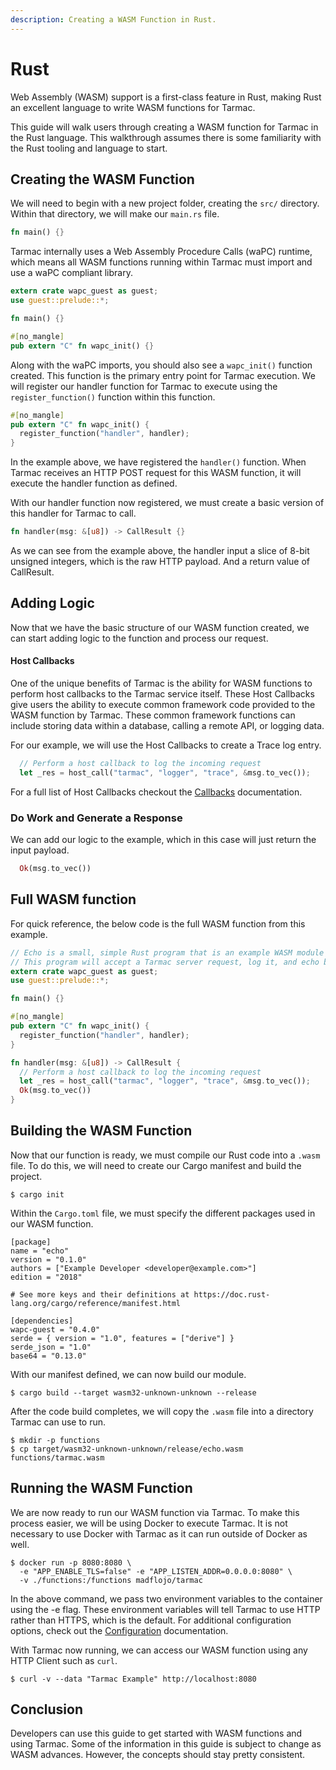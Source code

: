 ```yaml
---
description: Creating a WASM Function in Rust.
---
```


# Rust

Web Assembly \(WASM\) support is a first-class feature in Rust, making Rust an excellent language to write WASM functions for Tarmac.

This guide will walk users through creating a WASM function for Tarmac in the Rust language. This walkthrough assumes there is some familiarity with the Rust tooling and language to start.

## Creating the WASM Function

We will need to begin with a new project folder, creating the `src/` directory. Within that directory, we will make our `main.rs` file.

```rust
fn main() {}
```

Tarmac internally uses a Web Assembly Procedure Calls \(waPC\) runtime, which means all WASM functions running within Tarmac must import and use a waPC compliant library.

```rust
extern crate wapc_guest as guest;
use guest::prelude::*;

fn main() {}

#[no_mangle]
pub extern "C" fn wapc_init() {}
```

Along with the waPC imports, you should also see a `wapc_init()` function created. This function is the primary entry point for Tarmac execution. We will register our handler function for Tarmac to execute using the `register_function()` function within this function.

```rust
#[no_mangle]
pub extern "C" fn wapc_init() {
  register_function("handler", handler);
}
```

In the example above, we have registered the `handler()` function. When Tarmac receives an HTTP POST request for this WASM function, it will execute the handler function as defined.

With our handler function now registered, we must create a basic version of this handler for Tarmac to call.

```rust
fn handler(msg: &[u8]) -> CallResult {}
```

As we can see from the example above, the handler input a slice of 8-bit unsigned integers, which is the raw HTTP payload. And a return value of CallResult.

## Adding Logic

Now that we have the basic structure of our WASM function created, we can start adding logic to the function and process our request.

#### Host Callbacks

One of the unique benefits of Tarmac is the ability for WASM functions to perform host callbacks to the Tarmac service itself. These Host Callbacks give users the ability to execute common framework code provided to the WASM function by Tarmac. These common framework functions can include storing data within a database, calling a remote API, or logging data. 

For our example, we will use the Host Callbacks to create a Trace log entry.

```rust
  // Perform a host callback to log the incoming request
  let _res = host_call("tarmac", "logger", "trace", &msg.to_vec());
```

For a full list of Host Callbacks checkout the [Callbacks](../callback-functions/callbacks.md) documentation.

### Do Work and Generate a Response

We can add our logic to the example, which in this case will just return the input payload.

```rust
  Ok(msg.to_vec())
```

## Full WASM function

For quick reference, the below code is the full WASM function from this example.

```rust
// Echo is a small, simple Rust program that is an example WASM module for Tarmac.
// This program will accept a Tarmac server request, log it, and echo back the payload.
extern crate wapc_guest as guest;
use guest::prelude::*;

fn main() {}

#[no_mangle]
pub extern "C" fn wapc_init() {
  register_function("handler", handler);
}

fn handler(msg: &[u8]) -> CallResult {
  // Perform a host callback to log the incoming request
  let _res = host_call("tarmac", "logger", "trace", &msg.to_vec());
  Ok(msg.to_vec())
}
```

## Building the WASM Function

Now that our function is ready, we must compile our Rust code into a `.wasm` file. To do this, we will need to create our Cargo manifest and build the project.

```text
$ cargo init
```

Within the `Cargo.toml` file, we must specify the different packages used in our WASM function.

```text
[package]
name = "echo"
version = "0.1.0"
authors = ["Example Developer <developer@example.com>"]
edition = "2018"

# See more keys and their definitions at https://doc.rust-lang.org/cargo/reference/manifest.html

[dependencies]
wapc-guest = "0.4.0"
serde = { version = "1.0", features = ["derive"] }
serde_json = "1.0"
base64 = "0.13.0"
```

With our manifest defined, we can now build our module.

```text
$ cargo build --target wasm32-unknown-unknown --release
```

After the code build completes, we will copy the `.wasm` file into a directory Tarmac can use to run.

```text
$ mkdir -p functions
$ cp target/wasm32-unknown-unknown/release/echo.wasm functions/tarmac.wasm
```

## Running the WASM Function

We are now ready to run our WASM function via Tarmac. To make this process easier, we will be using Docker to execute Tarmac. It is not necessary to use Docker with Tarmac as it can run outside of Docker as well.

```text
$ docker run -p 8080:8080 \
  -e "APP_ENABLE_TLS=false" -e "APP_LISTEN_ADDR=0.0.0.0:8080" \
  -v ./functions:/functions madflojo/tarmac
```

In the above command, we pass two environment variables to the container using the -e flag. These environment variables will tell Tarmac to use HTTP rather than HTTPS, which is the default. For additional configuration options, check out the [Configuration](../running-tarmac/configuration.md) documentation.

With Tarmac now running, we can access our WASM function using any HTTP Client such as `curl`.

```text
$ curl -v --data "Tarmac Example" http://localhost:8080
```

## Conclusion

Developers can use this guide to get started with WASM functions and using Tarmac. Some of the information in this guide is subject to change as WASM advances. However, the concepts should stay pretty consistent.

